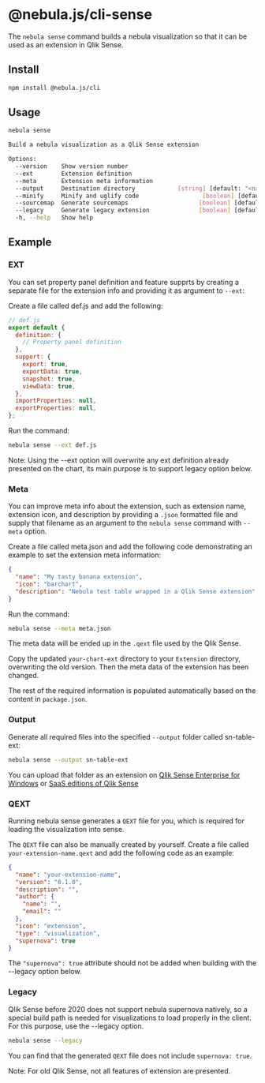 # @nebula.js/cli-sense

The `nebula sense` command builds a nebula visualization so that it can be used as an extension in Qlik Sense.

## Install

```sh
npm install @nebula.js/cli
```

## Usage

```sh
nebula sense

Build a nebula visualization as a Qlik Sense extension

Options:
  --version    Show version number                                     [boolean]
  --ext        Extension definition                                     [string]
  --meta       Extension meta information                               [string]
  --output     Destination directory            [string] [default: "<name>-ext"]
  --minify     Minify and uglify code                  [boolean] [default: true]
  --sourcemap  Generate sourcemaps                    [boolean] [default: false]
  --legacy     Generate legacy extension              [boolean] [default: false]
  -h, --help   Show help                                               [boolean]
```

## Example

### EXT

You can set property panel definition and feature supprts by creating a separate file for the extension info and providing it as argument to `--ext`:

Create a file called def.js and add the following:

```js
// def.js
export default {
  definition: {
    // Property panel definition
  },
  support: {
    export: true,
    exportData: true,
    snapshot: true,
    viewData: true,
  },
  importProperties: null,
  exportProperties: null,
};
```

Run the command:

```bash
nebula sense --ext def.js
```

Note:
Using the --ext option will overwrite any ext definition already presented on the chart, its main purpose is to support legacy option below.

### Meta

You can improve meta info about the extension, such as extension name, extension
icon, and description by providing a `.json` formatted file and supply that filename
as an argument to the `nebula sense` command with `--meta` option.

Create a file called meta.json and add the following code demonstrating an example
to set the extension meta information:

```json
{
  "name": "My tasty banana extension",
  "icon": "barchart",
  "description": "Nebula test table wrapped in a Qlik Sense extension"
}
```

Run the command:

```bash
nebula sense --meta meta.json
```

The meta data will be ended up in the `.qext` file used by the Qlik Sense.

Copy the updated `your-chart-ext` directory to your `Extension` directory,
overwriting the old version. Then the meta data of the extension has been changed.

The rest of the required information is populated automatically based on the content in `package.json`.

### Output

Generate all required files into the specified `--output` folder called sn-table-ext:

```bash
nebula sense --output sn-table-ext
```

You can upload that folder as an extension on [Qlik Sense Enterprise for Windows](https://help.qlik.com/en-US/sense-developer/August2021/Subsystems/Extensions/Content/Sense_Extensions/Howtos/deploy-extensions.htm) or [SaaS editions of Qlik Sense](https://help.qlik.com/en-US/cloud-services/Subsystems/Hub/Content/Sense_Hub/Admin/mc-extensions.htm)

### QEXT

Running nebula sense generates a `QEXT` file for you, which is
required for loading the visualization into sense.

The `QEXT` file can also be manually created by yourself.
Create a file called `your-extension-name.qext` and add the following code as an
example:

```json
{
  "name": "your-extension-name",
  "version": "0.1.0",
  "description": "",
  "author": {
    "name": "",
    "email": ""
  },
  "icon": "extension",
  "type": "visualization",
  "supernova": true
}
```

The `"supernova": true` attribute should not be added when building with the
--legacy option below.

### Legacy

Qlik Sense before 2020 does not support nebula supernova natively, so a special
build path is needed for visualizations to load properly in the client.
For this purpose, use the --legacy option.

```bash
nebula sense --legacy
```

You can find that the generated `QEXT` file does not include `supernova: true`.

Note:
For old Qlik Sense, not all features of extension are presented.
